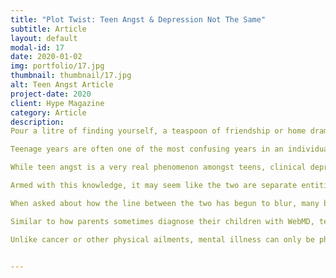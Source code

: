 ```yaml
---
title: "Plot Twist: Teen Angst & Depression Not The Same"
subtitle: Article
layout: default
modal-id: 17
date: 2020-01-02
img: portfolio/17.jpg
thumbnail: thumbnail/17.jpg
alt: Teen Angst Article
project-date: 2020
client: Hype Magazine
category: Article
description:
Pour a litre of finding yourself, a teaspoon of friendship or home drama, some societal pressure in while adding the cherry that is puberty on top and you will get the ingredients to a typical teenager’s day. Mix them all up and you get a visual representation of most 13 to 19 year-olds’ inner psyche – a mess.

Teenage years are often one of the most confusing years in an individual’s life so it is no wonder that emotions and feelings are likely to manifest strongly during this time, resulting in teen angst.  According to Oxford English Dictionary, angst can be defined as “a feeling of anxiety about your life or situation”. The late psychologist William G. Perry, a Harvard professor who studied teenage behaviour, theorised that adolescence is the time at which most individuals will start to question previous beliefs and authority figures. This, coupled with hormonal changes and expectations placed on them, is what causes teenagers to develop teen angst. However, his study also draws the line between teen angst and depression, a mental illness that has recently become synonymous with teen angst due to the similarities.

While teen angst is a very real phenomenon amongst teens, clinical depression is much more severe. It is a mood disorder that can only be diagnosed by a psychiatrist and, in most cases, has to be constantly treated with medication. This is because the intensity of clinical depression is not due to everyday stress but from the lack of a chemical known as serotonin (also known as the “happy” chemical) in an individual’s brain. The lack of this chemical may be due to high stress or trauma but there is no real relation between the two.

Armed with this knowledge, it may seem like the two are separate entities but, with the rise in self-diagnosis and social media, the lines have become blurred to the public. In a poll conducted for this article, with over a hundred respondents, it is recorded that 88% of respondents felt like they knew the difference between depression and teen angst. However when given scenarios and asked to identify which was teen angst or depression, 67% answered with unsure.

When asked about how the line between the two has begun to blur, many blame social media and trends. In our present generation, social media aids in the spread of trends and helps to bring the world closer together. Unfortunately, this also creates a herd-like mentality where youths are constantly chasing after the next new trend. And, somehow, mental illnesses have become a trend. While mental illnesses are universally thought of as a negative, youths often receive concerned comments both online and in real life. This sometimes leads to youths misdiagnosing themselves.  Of course, this is not the only reason.

Similar to how parents sometimes diagnose their children with WebMD, teens have also started to diagnose themselves with mental illnesses based on symptoms that they experience and read about instead of going to a proper medical facility to get themselves checked. This often causes teens with no ill-will towards the mental health community to mistake their own teen angst for depression.

Unlike cancer or other physical ailments, mental illness can only be physically detected using MRI scans. However, these scans are expensive and can be difficult for those with claustrophobia or radiation poisoning, so they are not commonly conducted. Unfortunately, that lack of on-paper evidence can cause many to doubt the existence and severity of mental illnesses, referring to it as ‘in your own head’. It certainly does not help when more and more teens start to claim that they may also have this illness without a doctor’s diagnosis.


---
```

